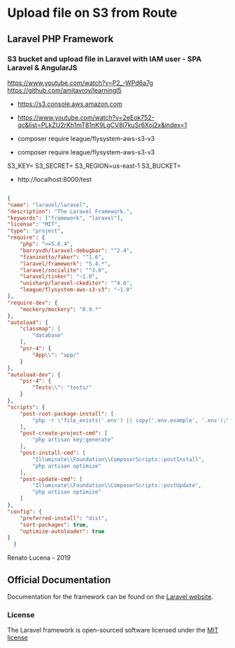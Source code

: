 # Upload file on S3 from Route

## Laravel PHP Framework

### S3 bucket and upload file in Laravel with IAM user - SPA Laravel & AngularJS
https://www.youtube.com/watch?v=P2_-WPd6a7g
https://github.com/amitavroy/learningl5

- https://s3.console.aws.amazon.com
- https://www.youtube.com/watch?v=2eEok752-qc&list=PLkZU2rKh1mT81nK9LgCV8l7kuSr6Xoj2x&index=1

- composer require league/flysystem-aws-s3-v3
- composer require league/flysystem-aws-s3-v3

S3_KEY=
S3_SECRET=
S3_REGION=us-east-1
S3_BUCKET=


- http://localhost:8000/test

```json

{
"name": "laravel/laravel",
"description": "The Laravel Framework.",
"keywords": ["framework", "laravel"],
"license": "MIT",
"type": "project",
"require": {
    "php": ">=5.6.4",
    "barryvdh/laravel-debugbar": "^2.4",
    "fzaninotto/faker": "^1.6",
    "laravel/framework": "5.4.*",
    "laravel/socialite": "^3.0",
    "laravel/tinker": "~1.0",
    "unisharp/laravel-ckeditor": "^4.6",
    "league/flysystem-aws-s3-v3": "~1.0"
},
"require-dev": {
    "mockery/mockery": "0.9.*"
},
"autoload": {
    "classmap": [
        "database"
    ],
    "psr-4": {
        "App\\": "app/"
    }
},
"autoload-dev": {
    "psr-4": {
        "Tests\\": "tests/"
    }
},
"scripts": {
    "post-root-package-install": [
        "php -r \"file_exists('.env') || copy('.env.example', '.env');\""
    ],
    "post-create-project-cmd": [
        "php artisan key:generate"
    ],
    "post-install-cmd": [
        "Illuminate\\Foundation\\ComposerScripts::postInstall",
        "php artisan optimize"
    ],
    "post-update-cmd": [
        "Illuminate\\Foundation\\ComposerScripts::postUpdate",
        "php artisan optimize"
    ]           
},
"config": {
    "preferred-install": "dist",
    "sort-packages": true,
    "optimize-autoloader": true
}
  }

```

Renato Lucena - 2019
## Official Documentation

Documentation for the framework can be found on the [Laravel website](http://laravel.com/docs).

### License

The Laravel framework is open-sourced software licensed under the [MIT license](http://opensource.org/licenses/MIT)


